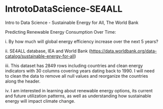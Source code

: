 # IntrotoDataScience-SE4ALL
Intro to Data Science - Sustainable Energy for All, The World Bank

Predicting Renewable Energy Consumption Over Time:

i.  By how much will global energy efficiency increase over the next 5 years?

ii. SE4ALL database, IEA and World Bank (https://data.worldbank.org/data-catalog/sustainable-energy-for-all)

iii. This dataset has 2849 rows including countries and clean energy indicators with 30 columns covering years dating back to 1990.  I will need to clean the data to remove all null values and reorganize the countries along the header.

iv.  I am interested in learning about renewable energy options, its current and future utilization patterns, as well as understanding how sustainable energy will impact climate change.
